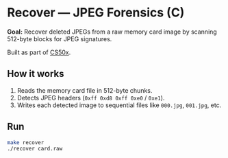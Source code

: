 # Recover — JPEG Forensics (C)

**Goal:** Recover deleted JPEGs from a raw memory card image by scanning 512-byte blocks for JPEG signatures.

Built as part of [CS50x](https://cs50.harvard.edu/x/2022/).

## How it works
1. Reads the memory card file in 512-byte chunks.
2. Detects JPEG headers (`0xff 0xd8 0xff 0xe0` / `0xe1`).
3. Writes each detected image to sequential files like `000.jpg`, `001.jpg`, etc.

## Run
```bash
make recover
./recover card.raw
